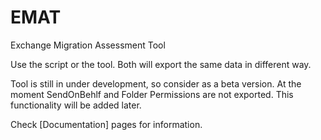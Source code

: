 # EMAT
 Exchange Migration Assessment Tool


Use the script or the tool.
Both will export the same data in different way.

Tool is still in under development, so consider as a beta version.
At the moment SendOnBehlf and Folder Permissions are not exported. This functionality will be added later.


Check [Documentation] pages for information.

